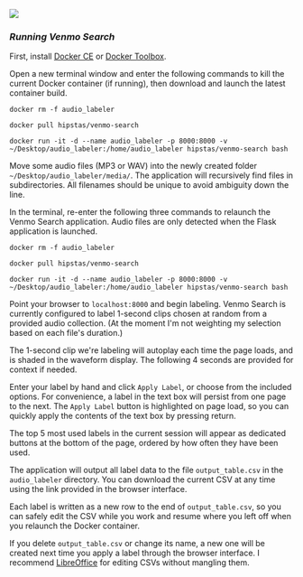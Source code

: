 ![](img/Audio_Labeler.png)

### *Running Venmo Search*

First, install [Docker CE](https://www.docker.com/community-edition) or [Docker Toolbox](https://www.docker.com/products/docker-toolbox).

Open a new terminal window and enter the following commands to kill the current Docker container (if running), then download and launch the latest container build.

```
docker rm -f audio_labeler

docker pull hipstas/venmo-search

docker run -it -d --name audio_labeler -p 8000:8000 -v ~/Desktop/audio_labeler:/home/audio_labeler hipstas/venmo-search bash
```
Move some audio files (MP3 or WAV) into the newly created folder `~/Desktop/audio_labeler/media/`. The application will recursively find files in subdirectories. All filenames should be unique to avoid ambiguity down the line.

In the terminal, re-enter the following three commands to relaunch the Venmo Search application. Audio files are only detected when the Flask application is launched.

```
docker rm -f audio_labeler

docker pull hipstas/venmo-search

docker run -it -d --name audio_labeler -p 8000:8000 -v ~/Desktop/audio_labeler:/home/audio_labeler hipstas/venmo-search bash
```

Point your browser to `localhost:8000` and begin labeling. Venmo Search is currently configured to label 1-second clips chosen at random from a provided audio collection. (At the moment I'm  not weighting my selection based on each file's duration.)

The 1-second clip we're labeling will autoplay each time the page loads, and is shaded in the waveform display. The following 4 seconds are provided for context if needed.

Enter your label by hand and click `Apply Label`, or choose from the included options. For convenience, a label in the text box will persist from one page to the next. The `Apply Label` button is highlighted on page load, so you can quickly apply the contents of the text box by pressing return.

The top 5 most used labels in the current session will appear as dedicated buttons at the bottom of the page, ordered by how often they have been used.

The application will output all label data to the file `output_table.csv` in the `audio_labeler` directory. You can download the current CSV at any time using the link provided in the browser interface.

Each label is written as a new row to the end of `output_table.csv`, so you can safely edit the CSV while you work and resume where you left off when you relaunch the Docker container.

If you delete `output_table.csv` or change its name, a new one will be created next time you apply a label through the browser interface. I recommend [LibreOffice](https://www.libreoffice.org/) for editing CSVs without mangling them.
